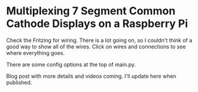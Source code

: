# Multiplexing 7 Segment Common Cathode Displays on a Raspberry Pi

Check the Fritzing for wiring. There is a lot going on, so I couldn't think of a good way to show all of the wires. Click on wires and connections to see where everything goes.

There are some config options at the top of main.py.


Blog post with more details and videos coming. I'll update here when published.
